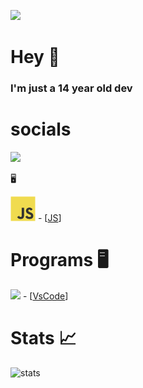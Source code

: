 ![](https://komarev.com/ghpvc/?username=eozri&color=blueviolet)


# Hey 👋

### I'm just a 14 year old dev


# socials 
<img src="https://discord.c99.nl/widget/theme-4/851599380670447657.png">

🖥️

<img src="https://raw.githubusercontent.com/devicons/devicon/2809b567852a4648062a2d3e7c1c531367458c0b/icons/javascript/javascript-original.svg" width="40"> - [[JS](https://www.javascript.com/)] 

# Programs 🖥️

<img src ="https://blog.leonhassan.co.uk/content/images/2019/06/visual-studio-code.svg" width="50"> - [[VsCode](https://code.visualstudio.com/)]


# Stats 📈
![stats](https://github-readme-stats.vercel.app/api?username=0xtrent)   
